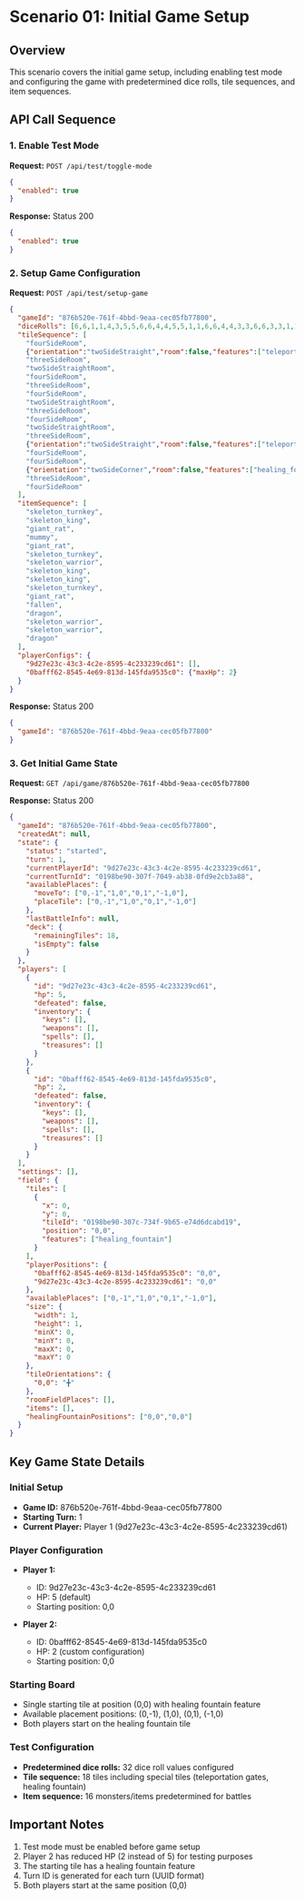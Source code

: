 # Scenario 01: Initial Game Setup

## Overview
This scenario covers the initial game setup, including enabling test mode and configuring the game with predetermined dice rolls, tile sequences, and item sequences.

## API Call Sequence

### 1. Enable Test Mode
**Request:** `POST /api/test/toggle-mode`
```json
{
  "enabled": true
}
```
**Response:** Status 200
```json
{
  "enabled": true
}
```

### 2. Setup Game Configuration
**Request:** `POST /api/test/setup-game`
```json
{
  "gameId": "876b520e-761f-4bbd-9eaa-cec05fb77800",
  "diceRolls": [6,6,1,1,4,3,5,5,6,6,4,4,5,5,1,1,6,6,4,4,3,3,6,6,3,3,1,1,2,2,6,6],
  "tileSequence": [
    "fourSideRoom",
    {"orientation":"twoSideStraight","room":false,"features":["teleportation_gate"]},
    "threeSideRoom",
    "twoSideStraightRoom",
    "fourSideRoom",
    "threeSideRoom",
    "fourSideRoom",
    "twoSideStraightRoom",
    "threeSideRoom",
    "fourSideRoom",
    "twoSideStraightRoom",
    "threeSideRoom",
    {"orientation":"twoSideStraight","room":false,"features":["teleportation_gate"]},
    "fourSideRoom",
    "fourSideRoom",
    {"orientation":"twoSideCorner","room":false,"features":["healing_fountain"]},
    "threeSideRoom",
    "fourSideRoom"
  ],
  "itemSequence": [
    "skeleton_turnkey",
    "skeleton_king",
    "giant_rat",
    "mummy",
    "giant_rat",
    "skeleton_turnkey",
    "skeleton_warrior",
    "skeleton_king",
    "skeleton_king",
    "skeleton_turnkey",
    "giant_rat",
    "fallen",
    "dragon",
    "skeleton_warrior",
    "skeleton_warrior",
    "dragon"
  ],
  "playerConfigs": {
    "9d27e23c-43c3-4c2e-8595-4c233239cd61": [],
    "0bafff62-8545-4e69-813d-145fda9535c0": {"maxHp": 2}
  }
}
```
**Response:** Status 200
```json
{
  "gameId": "876b520e-761f-4bbd-9eaa-cec05fb77800"
}
```

### 3. Get Initial Game State
**Request:** `GET /api/game/876b520e-761f-4bbd-9eaa-cec05fb77800`

**Response:** Status 200
```json
{
  "gameId": "876b520e-761f-4bbd-9eaa-cec05fb77800",
  "createdAt": null,
  "state": {
    "status": "started",
    "turn": 1,
    "currentPlayerId": "9d27e23c-43c3-4c2e-8595-4c233239cd61",
    "currentTurnId": "0198be90-307f-7049-ab38-0fd9e2cb3a88",
    "availablePlaces": {
      "moveTo": ["0,-1","1,0","0,1","-1,0"],
      "placeTile": ["0,-1","1,0","0,1","-1,0"]
    },
    "lastBattleInfo": null,
    "deck": {
      "remainingTiles": 18,
      "isEmpty": false
    }
  },
  "players": [
    {
      "id": "9d27e23c-43c3-4c2e-8595-4c233239cd61",
      "hp": 5,
      "defeated": false,
      "inventory": {
        "keys": [],
        "weapons": [],
        "spells": [],
        "treasures": []
      }
    },
    {
      "id": "0bafff62-8545-4e69-813d-145fda9535c0",
      "hp": 2,
      "defeated": false,
      "inventory": {
        "keys": [],
        "weapons": [],
        "spells": [],
        "treasures": []
      }
    }
  ],
  "settings": [],
  "field": {
    "tiles": [
      {
        "x": 0,
        "y": 0,
        "tileId": "0198be90-307c-734f-9b65-e74d6dcabd19",
        "position": "0,0",
        "features": ["healing_fountain"]
      }
    ],
    "playerPositions": {
      "0bafff62-8545-4e69-813d-145fda9535c0": "0,0",
      "9d27e23c-43c3-4c2e-8595-4c233239cd61": "0,0"
    },
    "availablePlaces": ["0,-1","1,0","0,1","-1,0"],
    "size": {
      "width": 1,
      "height": 1,
      "minX": 0,
      "minY": 0,
      "maxX": 0,
      "maxY": 0
    },
    "tileOrientations": {
      "0,0": "╋"
    },
    "roomFieldPlaces": [],
    "items": [],
    "healingFountainPositions": ["0,0","0,0"]
  }
}
```

## Key Game State Details

### Initial Setup
- **Game ID:** 876b520e-761f-4bbd-9eaa-cec05fb77800
- **Starting Turn:** 1
- **Current Player:** Player 1 (9d27e23c-43c3-4c2e-8595-4c233239cd61)

### Player Configuration
- **Player 1:**
  - ID: 9d27e23c-43c3-4c2e-8595-4c233239cd61
  - HP: 5 (default)
  - Starting position: 0,0
  
- **Player 2:**
  - ID: 0bafff62-8545-4e69-813d-145fda9535c0
  - HP: 2 (custom configuration)
  - Starting position: 0,0

### Starting Board
- Single starting tile at position (0,0) with healing fountain feature
- Available placement positions: (0,-1), (1,0), (0,1), (-1,0)
- Both players start on the healing fountain tile

### Test Configuration
- **Predetermined dice rolls:** 32 dice roll values configured
- **Tile sequence:** 18 tiles including special tiles (teleportation gates, healing fountain)
- **Item sequence:** 16 monsters/items predetermined for battles

## Important Notes
1. Test mode must be enabled before game setup
2. Player 2 has reduced HP (2 instead of 5) for testing purposes
3. The starting tile has a healing fountain feature
4. Turn ID is generated for each turn (UUID format)
5. Both players start at the same position (0,0)